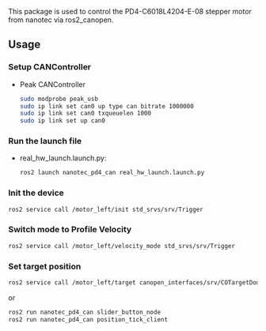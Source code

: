 This package is used to control the PD4-C6018L4204-E-08 stepper motor from nanotec via ros2_canopen.

## Usage

### Setup CANController

- Peak CANController
    
    ```bash
    sudo modprobe peak_usb
    sudo ip link set can0 up type can bitrate 1000000
    sudo ip link set can0 txqueuelen 1000
    sudo ip link set up can0
    ```

### Run the launch file
- real_hw_launch.launch.py: 
    
    ```bash
    ros2 launch nanotec_pd4_can real_hw_launch.launch.py
    ```


### Init the device

```bash
ros2 service call /motor_left/init std_srvs/srv/Trigger
```

### Switch mode to Profile Velocity

```bash
ros2 service call /motor_left/velocity_mode std_srvs/srv/Trigger
```

### Set target position

```bash
ros2 service call /motor_left/target canopen_interfaces/srv/COTargetDouble "{ target: 100.0 }"
```

or

```bash
ros2 run nanotec_pd4_can slider_button_node
ros2 run nanotec_pd4_can position_tick_client
```
